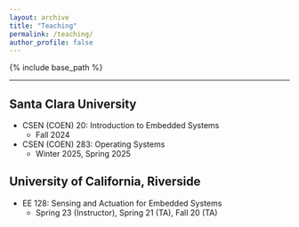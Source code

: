 ```yaml
---
layout: archive
title: "Teaching"
permalink: /teaching/
author_profile: false
---
```


{% include base_path %}

---
## Santa Clara University
* CSEN (COEN) 20: Introduction to Embedded Systems
	* Fall 2024
* CSEN (COEN) 283: Operating Systems
	* Winter 2025, Spring 2025


## University of California, Riverside
* EE 128: Sensing and Actuation for Embedded Systems
	* Spring 23 (Instructor), Spring 21 (TA), Fall 20 (TA)

<!-- Heading 1
======

Heading 2
======

Heading 3
====== -->